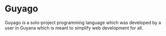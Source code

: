 # Guyago
Guyago is a solo-project programming language which was developed by a user in Guyana which is meant to simplify web development for all.
